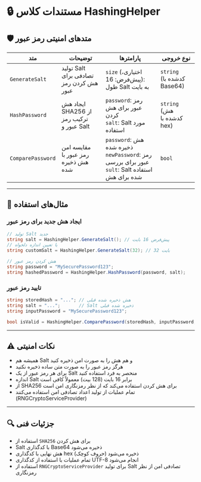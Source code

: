 # 🔒 مستندات کلاس HashingHelper

## 🛡️ **متدهای امنیتی رمز عبور**
| متد | توضیحات | پارامترها | نوع خروجی |
|-----|----------|-----------|------------|
| `GenerateSalt` | تولید Salt تصادفی برای هش کردن رمز عبور | `size` (اختیاری، پیش‌فرض: 16): طول Salt به بایت | `string` (کدشده با Base64) |
| `HashPassword` | ایجاد هش SHA256 از ترکیب رمز عبور و Salt | `password`: رمز عبور برای هش کردن<br>`salt`: Salt مورد استفاده | `string` (هش کدشده با hex) |
| `ComparePassword` | مقایسه امن رمز عبور با هش ذخیره شده | `password`: هش ذخیره شده<br>`newPassword`: رمز عبور برای بررسی<br>`sult`: Salt استفاده شده برای هش | `bool` |

---

## 📝 **مثال‌های استفاده**

### ایجاد هش جدید برای رمز عبور
```csharp
// تولید Salt جدید
string salt = HashingHelper.GenerateSalt(); // پیش‌فرض 16 بایت
// یا تعیین اندازه دلخواه
string customSalt = HashingHelper.GenerateSalt(32); // 32 بایت

// هش کردن رمز عبور
string password = "MySecurePassword123";
string hashedPassword = HashingHelper.HashPassword(password, salt);
```

### تایید رمز عبور
```csharp
string storedHash = "..."; // هش ذخیره شده قبلی
string salt = "...";       // Salt ذخیره شده قبلی
string inputPassword = "MySecurePassword123";

bool isValid = HashingHelper.ComparePassword(storedHash, inputPassword, salt);
```

---

## ⚠️ **نکات امنیتی**
- همیشه هم Salt و هم هش را به صورت امن ذخیره کنید
- هرگز رمز عبور را به صورت متن ساده ذخیره نکنید
- برای هر رمز عبور از یک Salt منحصر به فرد استفاده کنید
- اندازه Salt برابر 16 بایت (128 بیت) معمولاً کافی است
- از SHA256 برای هش کردن استفاده می‌کند که از نظر رمزنگاری امن است
- تمام عملیات از تولید اعداد تصادفی امن استفاده می‌کنند (RNGCryptoServiceProvider)

---

## 🔍 **جزئیات فنی**
- استفاده از `SHA256` برای هش کردن
- Salt با کدگذاری Base64 ذخیره می‌شود
- هش نهایی با کدگذاری hex (حروف کوچک) ذخیره می‌شود
- تمام عملیات با استفاده از کدگذاری UTF-8 انجام می‌شود
- استفاده از `RNGCryptoServiceProvider` برای تولید Salt تصادفی امن از نظر رمزنگاری
